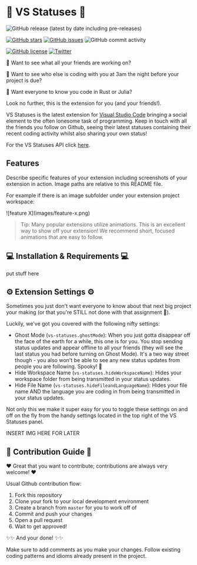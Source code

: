 # :loudspeaker: VS Statuses :loudspeaker:
![GitHub release (latest by date including pre-releases)](https://img.shields.io/github/v/release/aleung27/VS-Statuses?include_prereleases)

[![GitHub stars](https://img.shields.io/github/stars/aleung27/VS-Statuses)](https://github.com/aleung27/VS-Statuses/stargazers)
[![GitHub issues](https://img.shields.io/github/issues/aleung27/VS-Statuses)](https://github.com/aleung27/VS-Statuses/issues)
![GitHub commit activity](https://img.shields.io/github/commit-activity/y/aleung27/VS-Statuses)

[![GitHub license](https://img.shields.io/github/license/aleung27/VS-Statuses)](https://github.com/aleung27/VS-Statuses/blob/master/LICENSE)
[![Twitter](https://img.shields.io/twitter/url?style=social&url=https%3A%2F%2Fgithub.com%2Faleung27%2FVS-Statuses)](https://twitter.com/intent/tweet?text=Wow:&url=https%3A%2F%2Fgithub.com%2Faleung27%2FVS-Statuses)

:large_orange_diamond: Want to see what all your friends are working on?

:large_orange_diamond: Want to see who else is coding with you at 3am the night before your project is due?

:large_orange_diamond: Want everyone to know you code in Rust or Julia?

Look no further, this is the extension for you (and your friends!).

VS Statuses is the latest extension for [Visual Studio Code](https://code.visualstudio.com/) bringing a social element to the often lonesome task of programming. Keep in touch with all the friends you follow on Github, seeing their latest statuses containing their recent coding activity whilst also sharing your own status! 

For the VS Statuses API click [here](https://github.com/aleung27/VS-Statuses-api).

## Features

Describe specific features of your extension including screenshots of your extension in action. Image paths are relative to this README file.

For example if there is an image subfolder under your extension project workspace:

\!\[feature X\]\(images/feature-x.png\)

> Tip: Many popular extensions utilize animations. This is an excellent way to show off your extension! We recommend short, focused animations that are easy to follow.


## :computer: Installation & Requirements :computer:

put stuff here

## :gear: Extension Settings :gear:

Sometimes you just don't want everyone to know about that next big project your making (or that you're STILL not done with that assignment :face_with_head_bandage:).

Luckily, we've got you covered with the following nifty settings:

* Ghost Mode (`vs-statuses.ghostMode`): When you just gotta disappear off the face of the earth for a while, this one is for you. You stop sending status updates and appear offline to all your friends (they will see the last status you had before turning on Ghost Mode). It's a two way street though - you also won't be able to see any new status updates from people you are following. Spooky! :ghost:
* Hide Workspace Name (`vs-statuses.hideWorkspaceName`): Hides your workspace folder from being transmitted in your status updates.
* Hide File Name (`vs-statuses.hideFileandLanguageName`): Hides your file name AND the language you are coding in from being transmitted in your status updates.

Not only this we make it super easy for you to toggle these settings on and off on the fly from the handy settings located in the top right of the VS Statuses panel.

INSERT IMG HERE FOR LATER

## :handshake: Contribution Guide :handshake:

:heart: Great that you want to contribute; contributions are always very welcome! :heart:

Usual Github contribution flow:
1. Fork this repository
2. Clone your fork to your local development environment
3. Create a branch from `master` for you to work off of
4. Commit and push your changes
5. Open a pull request
6. Wait to get approved!

:sparkles::sparkles: And your done! :sparkles::sparkles:

Make sure to add comments as you make your changes. Follow existing coding patterns and idioms already present in the project.
